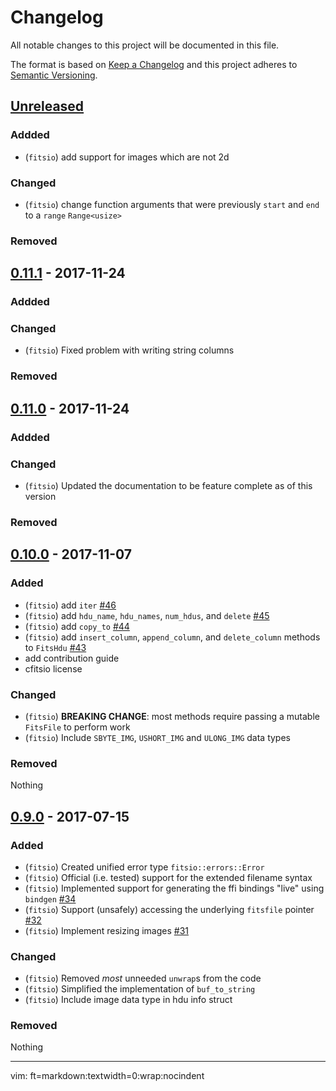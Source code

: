 # Changelog

All notable changes to this project will be documented in this file.

The format is based on [Keep a Changelog](http://keepachangelog.com/en/1.0.0/) and this project adheres to [Semantic Versioning](http://semver.org/spec/v2.0.0.html).

## [Unreleased]

### Addded

* (`fitsio`) add support for images which are not 2d

### Changed

* (`fitsio`) change function arguments that were previously `start` and `end` to a `range` `Range<usize>`

### Removed

## [0.11.1] - 2017-11-24

### Addded
### Changed

* (`fitsio`) Fixed problem with writing string columns

### Removed

## [0.11.0] - 2017-11-24

### Addded
### Changed

* (`fitsio`) Updated the documentation to be feature complete as of this version

### Removed

## [0.10.0] - 2017-11-07

### Added

* (`fitsio`) add `iter` [#46][pull-46]
* (`fitsio`) add `hdu_name`, `hdu_names`, `num_hdus`, and `delete` [#45][pull-45]
* (`fitsio`) add `copy_to` [#44][pull-44]
* (`fitsio`) add `insert_column`, `append_column`, and `delete_column` methods to `FitsHdu` [#43][pull-43]
* add contribution guide
* cfitsio license

### Changed

* (`fitsio`) **BREAKING CHANGE**: most methods require passing a mutable `FitsFile` to perform work
* (`fitsio`) Include `SBYTE_IMG`, `USHORT_IMG` and `ULONG_IMG` data types

### Removed

Nothing

## [0.9.0] - 2017-07-15

### Added

* (`fitsio`) Created unified error type `fitsio::errors::Error`
* (`fitsio`) Official (i.e. tested) support for the extended filename syntax
* (`fitsio`) Implemented support for generating the ffi bindings "live" using `bindgen` [#34][pull-34]
* (`fitsio`) Support (unsafely) accessing the underlying `fitsfile` pointer [#32][pull-32]
* (`fitsio`) Implement resizing images [#31][pull-31]

### Changed

* (`fitsio`) Removed _most_ unneeded `unwrap`s from the code
* (`fitsio`) Simplified the implementation of `buf_to_string`
* (`fitsio`) Include image data type in hdu info struct

### Removed

Nothing

[Unreleased]: https://github.com/mindriot101/rust-fitsio/compare/v0.11.1...HEAD
[0.9.0]: https://github.com/mindriot101/rust-fitsio/compare/v0.8.0...v0.9.0
[pull-34]: https://github.com/mindriot101/rust-fitsio/pull/34
[pull-32]: https://github.com/mindriot101/rust-fitsio/pull/32
[pull-31]: https://github.com/mindriot101/rust-fitsio/pull/31
[pull-43]: https://github.com/mindriot101/rust-fitsio/pull/43
[pull-44]: https://github.com/mindriot101/rust-fitsio/pull/44
[pull-45]: https://github.com/mindriot101/rust-fitsio/pull/45
[pull-46]: https://github.com/mindriot101/rust-fitsio/pull/46
[0.10.0]: https://github.com/mindriot101/rust-fitsio/compare/v0.9.0...v0.10.0
[0.11.0]: https://github.com/mindriot101/rust-fitsio/compare/v0.10.0...v0.11.0
[0.11.1]: https://github.com/mindriot101/rust-fitsio/compare/v0.10.0...v0.11.1

---

vim: ft=markdown:textwidth=0:wrap:nocindent
